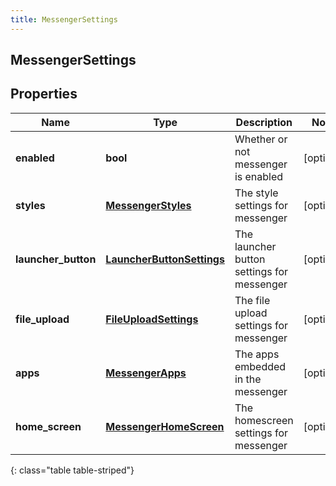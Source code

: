 ```yaml
---
title: MessengerSettings
---
```

## MessengerSettings

## Properties

|Name | Type | Description | Notes|
|------------ | ------------- | ------------- | -------------|
| **enabled** | **bool** | Whether or not messenger is enabled | [optional] |
| **styles** | [**MessengerStyles**](MessengerStyles.html) | The style settings for messenger | [optional] |
| **launcher_button** | [**LauncherButtonSettings**](LauncherButtonSettings.html) | The launcher button settings for messenger | [optional] |
| **file_upload** | [**FileUploadSettings**](FileUploadSettings.html) | The file upload settings for messenger | [optional] |
| **apps** | [**MessengerApps**](MessengerApps.html) | The apps embedded in the messenger | [optional] |
| **home_screen** | [**MessengerHomeScreen**](MessengerHomeScreen.html) | The homescreen settings for messenger | [optional] |
{: class="table table-striped"}


